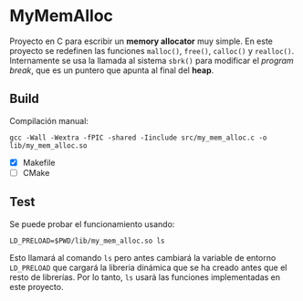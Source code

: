 # MyMemAlloc

Proyecto en C para escribir un __memory allocator__ muy simple. En este proyecto se redefinen las funciones `malloc()`, `free()`, `calloc()` y `realloc()`. Internamente se usa la llamada al sistema `sbrk()` para modificar el _program break_, que es un puntero que apunta al final del __heap__.

## Build
Compilación manual:
```
gcc -Wall -Wextra -fPIC -shared -Iinclude src/my_mem_alloc.c -o lib/my_mem_alloc.so
```
- [x] Makefile
- [ ] CMake

## Test
Se puede probar el funcionamiento usando:
 ```
 LD_PRELOAD=$PWD/lib/my_mem_alloc.so ls
 ```
Esto llamará al comando `ls` pero antes cambiará la variable de entorno `LD_PRELOAD` que cargará la libreria dinámica que se ha creado antes que el resto de librerías. Por lo tanto, `ls` usará las funciones implementadas en este proyecto.